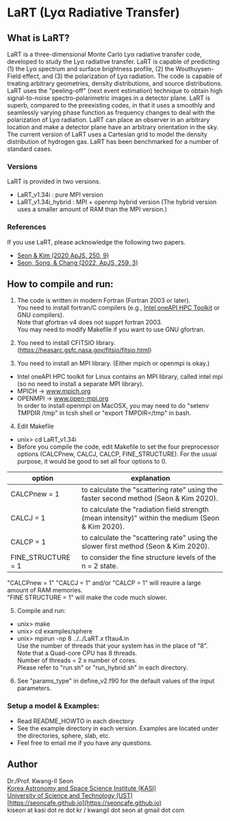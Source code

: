  # LaRT (Ly&alpha; Radiative Transfer)

## What is LaRT?
LaRT is a three-dimensional Monte Carlo Ly&alpha; radiative transfer code, developed to study the Ly&alpha; radiative transfer. LaRT is capable of predicting (1) the Ly&alpha; spectrum and surface brightness profile, (2) the Wouthuysen-Field effect, and (3) the polarization of Ly&alpha; radiation. The code is capable of treating arbitrary geometries, density distributions, and source distributions. LaRT uses the "peeling-off" (next event estimation) technique to obtain high signal-to-noise spectro-polarimetric images in a detector plane. LaRT is superb, compared to the preexisting codes, in that it uses a smoothly and seamlessly varying phase function as frequency changes to deal with the polarization of Ly&alpha; radiation. LaRT can place an observer in an arbitrary location and make a detector plane have an arbitrary orientation in the sky. The current version of LaRT uses a Cartesian grid to model the density distribution of hydrogen gas. LaRT has been benchmarked for a number of standard cases.

### Versions
LaRT is provided in two versions.
  - LaRT_v1.34i : pure MPI version
  - LaRT_v1.34i_hybrid : MPI + openmp hybrid version (The hybrid version uses a smaller amount of RAM than the MPI version.)

### References
If you use LaRT, please acknowledge the following two papers.
  - [Seon & Kim (2020 ApJS, 250, 9)](https://ui.adsabs.harvard.edu/abs/2020ApJS..250....9S/abstract)
  - [Seon, Song, & Chang (2022, ApJS, 259, 3)](https://ui.adsabs.harvard.edu/abs/2022ApJS..259....3S/abstract)

## How to compile and run:

1. The code is written in modern Fortran (Fortran 2003 or later).\
      You need to install fortran/C compilers (e.g., [Intel oneAPI HPC Toolkit](https://www.intel.com/content/www/us/en/developer/tools/oneapi/toolkits.html#hpc-kit) or GNU compilers).\
      Note that gfortran v4 does not supprt fortran 2003.\
      You may need to modify Makefile if you want to use GNU gfortran.

2. You need to install CFITSIO library.\
(https://heasarc.gsfc.nasa.gov/fitsio/fitsio.html)

3. You need to install an MPI library. (Either mpich or openmpi is okay.)
  - Intel oneAPI HPC toolkit for Linux contains an MPI library, called intel mpi (so no need to install a separate MPI library).
  - MPICH   -> www.mpich.org
  - OPENMPI -> www.open-mpi.org \
   In order to install openmpi on MacOSX, you may need to do "setenv TMPDIR /tmp" in tcsh shell or "export TMPDIR=/tmp" in bash.

4. Edit Makefile
  - unix> cd LaRT_v1.34i
  - Before you compile the code, edit Makefile to set the four preprocessor options (CALCPnew, CALCJ, CALCP, FINE_STRUCTURE).
   For the usual purpose, it would be good to set all four options to 0.

   |option | explanation |
   |---------------------------|---------------------------------------|
   |CALCPnew       = 1| to calculate the "scattering rate" using the faster second method (Seon & Kim 2020).|
   |CALCJ          = 1| to calculate the "radiation field strength (mean intensity)" within the medium (Seon & Kim 2020).|
   |CALCP          = 1| to calculate the "scattering rate" using the slower first method (Seon & Kim 2020).|
   |FINE_STRUCTURE = 1| to consider the fine structure levels of the n = 2 state.|

   "CALCPnew = 1" "CALCJ = 1" and/or "CALCP = 1" will reauire a large amount of RAM memories.\
   "FINE STRUCTURE = 1" will make the code much slower.

5. Compile and run:
  - unix> make
  - unix> cd examples/sphere
  - unix> mpirun -np 8 ../../LaRT.x t1tau4.in \
      Use the number of threads that your system has in the place of "8". \
      Note that a Quad-core CPU has 8 threads. \
      Number of threads = 2 x number of cores. \
      Please refer to "run.sh" or "run_hybrid.sh" in each directory.

6. See "params_type" in define_v2.f90 for the default values of the input parameters.

### Setup a model & Examples:
  - Read README_HOWTO in each directory
  - See the example directory in each version. Examples are located under the directories, sphere, slab, etc.
  - Feel free to email me if you have any questions.


## Author
Dr./Prof. Kwang-Il Seon \
[Korea Astronomy and Space Science Institute (KASI)](http://www.kasi.re.kr) \
[University of Science and Technology (UST)](http://ust.ac.kr) \
[https://seoncafe.github.io](https://seoncafe.github.io) \
kiseon at kasi dot re dot kr / kwangil dot seon at gmail dot com
